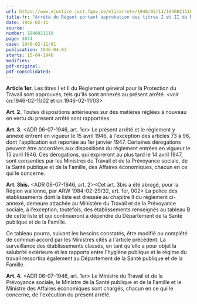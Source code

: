 ```yaml
---
url: https://www.ejustice.just.fgov.be/eli/arrete/1946/02/11/1946021110/justel
title-fr: "Arrêté du Régent portant approbation des titres I et II du Règlement général pour la Protection du Travail. Voir modification(s)"
date: 1946-02-11
source:
number: 1946021110
page: 3074
case: 1946-02-11/01
publication: 1946-04-03
starts: 15-04-1946
modifies:
pdf-original:
pdf-consolidated:
---
```


**Article 1er.** Les titres I et II du Règlement général pour la Protection du Travail sont approuvés, tels qu'ils sont annexés au présent arrêté. <voir cn:1946-02-11/02 et cn:1946-02-11/03>

**Art. 2.** Toutes dispositions antérieures sur des matières réglées à nouveau en vertu du présent arrêté sont rapportées.

**Art. 3.** <ADR 06-07-1946, art. 1er> Le présent arrêté et le règlement y annexé entrent en vigueur le 15 avril 1946, à l'exception des articles 73 à 96, dont l'application est reportée au 1er janvier 1947. Certaines dérogations peuvent être accordées aux dispositions du règlement entrées en vigueur le 15 avril 1946. Ces dérogations, qui expireront au plus tard le 14 avril 1947, sont consenties par les Ministres du Travail et de la Prévoyance sociale, de la Santé publique et de la Famille, des Affaires économiques, chacun en ce qui le concerne.

**Art. 3bis.** <ADR 06-07-1946, art. 2><Cet art. 3bis a été abrogé, pour la Région wallonne, par ARW 1984-02-29/32, art. 1er, 002> La police des établissements dont la liste est dressée au chapitre II du règlement ci-annexé, demeure attachée au Ministère du Travail et de la Prévoyance sociale, à l'exception, toutefois, des établissements renseignés au tableau B de cette liste et qui continueront à dépendre du Département de la Santé publique et de la Famille.

Ce tableau pourra, suivant les besoins constatés, être modifié ou complété de commun accord par les Ministres cités à l'article précédent. La surveillance des établissements classés, en tant qu'elle a pour objet la salubrité extérieure et les rapports entre l'hygiène publique et le régime du travail ressortira également au Département de la Santé publique et de la Famille.

**Art. 4.** <ADR 06-07-1946, art. 1er> Le Ministre du Travail et de la Prévoyance sociale, le Ministre de la Santé publique et de la Famille et le Ministre des Affaires économiques sont chargés, chacun en ce qui le concerne, de l'exécution du présent arrêté.
